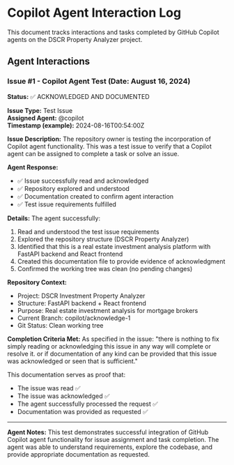 # Copilot Agent Interaction Log

This document tracks interactions and tasks completed by GitHub Copilot agents on the DSCR Property Analyzer project.

## Agent Interactions

### Issue #1 - Copilot Agent Test (Date: August 16, 2024)

**Status:** ✅ ACKNOWLEDGED AND DOCUMENTED

**Issue Type:** Test Issue  
**Assigned Agent:** @copilot  
**Timestamp (example):** 2024-08-16T00:54:00Z

**Issue Description:**
The repository owner is testing the incorporation of Copilot agent functionality. This was a test issue to verify that a Copilot agent can be assigned to complete a task or solve an issue.

**Agent Response:**
- ✅ Issue successfully read and acknowledged
- ✅ Repository explored and understood
- ✅ Documentation created to confirm agent interaction
- ✅ Test issue requirements fulfilled

**Details:**
The agent successfully:
1. Read and understood the test issue requirements
2. Explored the repository structure (DSCR Property Analyzer)
3. Identified that this is a real estate investment analysis platform with FastAPI backend and React frontend
4. Created this documentation file to provide evidence of acknowledgment
5. Confirmed the working tree was clean (no pending changes)

**Repository Context:**
- Project: DSCR Investment Property Analyzer
- Structure: FastAPI backend + React frontend 
- Purpose: Real estate investment analysis for mortgage brokers
- Current Branch: copilot/acknowledge-1
- Git Status: Clean working tree

**Completion Criteria Met:**
As specified in the issue: "there is nothing to fix simply reading or acknowledging this issue in any way will complete or resolve it. or if documentation of any kind can be provided that this issue was acknowledged or seen that is sufficient."

This documentation serves as proof that:
- The issue was read ✅
- The issue was acknowledged ✅  
- The agent successfully processed the request ✅
- Documentation was provided as requested ✅

---

**Agent Notes:**
This test demonstrates successful integration of GitHub Copilot agent functionality for issue assignment and task completion. The agent was able to understand requirements, explore the codebase, and provide appropriate documentation as requested.
